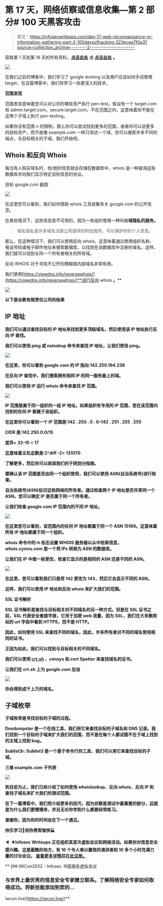 # 第 17 天，网络侦察或信息收集—第 2 部分# 100 天黑客攻击

> 原文：<https://infosecwriteups.com/day-17-web-reconnaissance-or-information-gathering-part-2-100daysofhacking-323ecea7f0a3?source=collection_archive---------2----------------------->

获取第 1 天到第 16 天的所有资料，[**点击此处**](https://github.com/ayush098-hub/100DaysofHacking) 或 [**点击此处**](https://3xabyt3.medium.com/list/100daysofhacking-challenge-3db6061da4b1) **。**

![](img/6fe70bf25720a85da3f9aa5db2a3d979.png)

在我们之前的博客中，我们学习了 google dorking 以及用户应该如何手动使用 target，在这篇博客中，我们将学习一些更深入的技术。

**范围发现**

范围发现意味着您可以对公司的哪些资产执行 pen-test。假设有一个 target.com 和 admin.target.com，secure.target.com，不在范围之内，这意味着你不能在这两个子域上执行 pen-testing。

如果你没有范围 n 的限制，那么你可以尝试找到更多的范围，或者你可以说更多的目标资产，而不是像 example.com 一样只测试一个域，你可以搜索许多不同的端点，与目标相关的子域。我们开始吧。

## Whois 和反向 Whois

每当有人购买域名时，他/她的信息就会存储在数据库中，whois 是一种查询这些数据库并向我们显示特定目标信息的协议。

目标 google.com 截图

![](img/556bbc9bf82ceeef8fceaeeaaec3e5f1.png)

在这里您可以看到，我们如何借助 whois 工具收集有关 google.com 的公开信息。

在某些情况下，这些信息是不可用的，因为一些组织使用一种叫做**域隐私的服务。**

> 域名隐私是许多域名注册公司提供的附加服务，可以保护你的个人信息。

那么，在这种情况下，我们可以使用反向 whois，这意味着通过使用组织名称、电话号码或电子邮件地址来搜索数据库，以找到在该数据库中注册的域名。这样，我们就可以找到与同一个所有者相关的所有域。

反向 WHOIS 对于寻找不公开的模糊或内部域名非常有用。

我们使用[https://viewdns.info/reversewhois/](https://viewdns.info/reversewhois/)**进行反向 whois **。****

**![](img/17d247d6ed1c7d2b5834e87062d0fdcc.png)**

**以下是谷歌有限责任公司的结果**

## ****IP 地址****

**我们可以通过查找目标的 IP 地址来找到更多顶级域名，然后使用该 IP 地址执行反向 IP 查找。**

**我们可以使用 ping 或 nslookup 命令来查找 IP 地址，让我们使用 ping。**

**![](img/eca04d83e06fc361805c5adb532f1fa0.png)**

**在这里，你可以看到 google.com 的 IP 指向:**142.250.194.238****

**在反向 IP 查找中，我们搜索拥有相同 IP 的同一服务器上的域。**

**我们可以使用 IP 运行 whois 命令来查找 IP 范围。**

**![](img/36dacd14a7c4625a06eff8eade9a9fbd.png)**

**IP 范围是属于同一组织的一组 IP 地址。如果组织有专用的 IP 范围，您在该范围内找到的任何 IP 都属于该组织。**

**在这里你可以看到一个 IP 范围是:**142 . 250 . 0 . 0–142 . 251 . 255 . 255****

**CIDR 是:142.250.0.0/15**

**差异= 32–15 = 17**

**这意味着主机总数是:2^diff -2= **131070****

**了解更多，然后你可以阅读我们的子网划分指南。**

**要确认该 IP 范围是否由同一个组织使用，我们可以使用 ASN(自治系统号)进行检查。**

**自治系统号(ASN)标识这些网络的所有者。通过检查两个 IP 地址是否共享同一个 ASN，您可以确定 IP 是否属于同一个所有者。**

**让我们检查 google.com IP 范围内的不同 IP 地址。**

**![](img/b9f0a1230981344548bf8df8fbf70731.png)**

**在这里您可以看到，该范围内的任何 IP 地址都属于同一个 ASN 15169。这意味着所有 IP 地址都属于同一个组织。**

**whois 命令中的-h 标志设置 WHOIS 服务器以从中检索信息，whois.cymru.com 是一个将 IPs 转换为 ASN 的数据库。**

**让我们在 IP 中做一些更改，检查它显示的是相同的 ASN 还是不同的 ASN。**

**![](img/2517f7c52740cde4e6bf18f800b561aa.png)**

**在这里，您可以看到我们只是将 142 更改为 143，然后它会显示不同的 ASN。**

**这样，我们可以使用 IP 地址和反向 whois 来扩大我们的范围。**

****SSL 证书解析****

**SSL 证书解析是查找与目标相关的不同域名的另一种方式。但是在 SSL 证书之前，SSL 代表安全套接字层，它用于加密 web 流量，因为 SSL，我们在大多数网站的 url 字段中看到 HTTPS，而不是 HTTP。**

**因此，如何使用 SSL 来查找不同的域名，因此，许多所有者对不同的域名使用相同的证书。**

**正因为如此，我们可以找到与目标相关的不同域名。**

**我们可以使用 [crt.sh](https://crt.sh/) 、censys 和 cert Spotter 来查找域名的证书。**

**让我们在 crt.sh 上为 google.com 加油**

**![](img/34441df7a1c394635e0eeeacc581e5c2.png)**

**你会得到成千上万的域名。**

## ****子域枚举****

**子域枚举是寻找目标的子域的过程。**

**Dnsdumpster 是一个在线工具，我们用它来查找目标的子域名和 DNS 记录。我们找到一个目标的子域来扩大我们的范围，而不是在每个人都试图不在子域上找到的主域上找到 bug。**

****Sublist3r:** Sublist3 是一个基于命令行的工具，我们可以用它来查找目标的子域。**

**三维 example.com 子列表**

**![](img/fd3a62da2169b5ef9268e915b2226d0d.png)**

**到目前为止，我们已经介绍了如何使用 whoislookup、反向 whois、反向 IP 和查找子域名来扩大我们的测试范围。**

**在下一篇博客中，我们将介绍更多的技巧，因为侦察是测试中最重要的部分，这就是为什么我们要慢慢来，并且无论你学到什么都要经常练习。**

**谢谢你，因为你的时间会在下一个遇见。**

**快乐学习📖祝你黑客愉快💻**

**🔈 🔈Infosec Writeups 正在组织其首次虚拟会议和网络活动。如果你对信息安全感兴趣，这是最酷的地方，有 16 个令人难以置信的演讲者和 10 多个小时充满力量的讨论会议。 [**查看更多详情并在此注册。**](http://iwcon.live)**

**[](https://iwcon.live/) [## IWCon2022 - Infosec 书面报告虚拟会议

### 与世界上最优秀的信息安全专家建立联系。了解网络安全专家如何取得成功。将新技能添加到您的…

iwcon.live](https://iwcon.live/)**